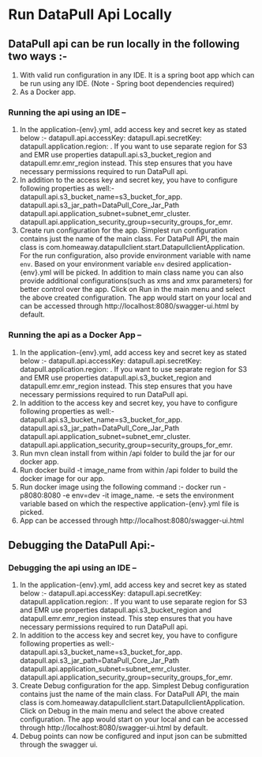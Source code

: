 # Run DataPull Api Locally

## DataPull api can be run locally in the following two ways :-
1)	With valid run configuration in any IDE. It is a spring boot app which can be run using any IDE. (Note - Spring boot dependencies required)
2)	As a Docker app.

### Running the api using an IDE –
1) In the application-{env}.yml, add access key and secret key as stated below :-
   datapull.api.accessKey: <your aws account access key> 
   datapull.api.secretKey: <your aws account secret key>
   datapull.application.region: <your aws region>. If you want to use separate region for S3 and EMR use properties datapull.api.s3_bucket_region and datapull.emr.emr_region instead. 
   This step ensures that you have necessary permissions required to run DataPull           api.
2) In addition to the access key and secret key, you have to configure following properties as well:-
   datapull.api.s3_bucket_name=s3_bucket_for_app.
   datapull.api.s3_jar_path=DataPull_Core_Jar_Path 
   datapull.api.application_subnet=subnet_emr_cluster.
   datapull.api.application_security_group=security_groups_for_emr.
3) Create run configuration for the app. Simplest run configuration contains just the name of the main class. For DataPull API, the main class is com.homeaway.datapullclient.start.DatapullclientApplication. For the run configuration, also provide environment variable with name ```env```. Based on your environment variable ```env``` desired application-{env}.yml will be picked. In addition to main class name you can also provide additional configurations(such as xms and xmx parameters) for better control over the app.
Click on Run in the main menu and select the above created configuration. The app would start on your local and can be accessed through http://localhost:8080/swagger-ui.html by default.

### Running the api as a Docker App –
1)	In the application-{env}.yml, add access key and secret key as stated below :-
    datapull.api.accessKey: <your aws account access key> 
    datapull.api.secretKey: <your aws account secret key>
    datapull.application.region: <your aws region>. If you want to use separate region for S3 and EMR use properties datapull.api.s3_bucket_region and datapull.emr.emr_region instead. 
    This step ensures that you have necessary permissions required to run DataPull           api.
2)	In addition to the access key and secret key, you have to configure following properties as well:-
    datapull.api.s3_bucket_name=s3_bucket_for_app.
    datapull.api.s3_jar_path=DataPull_Core_Jar_Path 
    datapull.api.application_subnet=subnet_emr_cluster.
    datapull.api.application_security_group=security_groups_for_emr.
3)	Run mvn clean install from within /api folder to build the jar for our docker app.
4)	Run docker build -t image_name from within /api folder to build the docker image for our app.
5)	Run docker image using the following command :-
docker run -p8080:8080 -e env=dev -it image_name.
-e sets the environment variable based on which the respective application-{env}.yml file is picked.
  6)  App can be accessed through http://localhost:8080/swagger-ui.html

## Debugging the DataPull Api:-

### Debugging the api using an IDE –
1)	In the application-{env}.yml, add access key and secret key as stated below :-
    datapull.api.accessKey: <your aws account access key> 
    datapull.api.secretKey: <your aws account secret key>
    datapull.application.region: <your aws region>. If you want to use separate region for S3 and EMR use properties datapull.api.s3_bucket_region and datapull.emr.emr_region instead. 
    This step ensures that you have necessary permissions required to run DataPull           api.
2)	In addition to the access key and secret key, you have to configure following properties as well:-
    datapull.api.s3_bucket_name=s3_bucket_for_app.
    datapull.api.s3_jar_path=DataPull_Core_Jar_Path 
    datapull.api.application_subnet=subnet_emr_cluster.
    datapull.api.application_security_group=security_groups_for_emr.
3)	Create Debug configuration for the app. Simplest Debug configuration contains just the name of the main class. For DataPull API, the main class is com.homeaway.datapullclient.start.DatapullclientApplication. Click on Debug in the main menu and select the above created configuration. The app would start 
on your local and can be accessed through http://localhost:8080/swagger-ui.html by default.
4)	Debug points can now be configured and input json can be submitted through the swagger ui.
